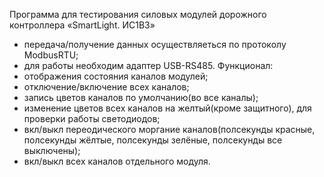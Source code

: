 Программа для тестирования силовых модулей дорожного контроллера «SmartLight. ИС1В3»
   - передача/получение данных осуществляеться по протоколу ModbusRTU;
   - для работы необходим адаптер USB-RS485.
Функционал:
  - отображения состояния каналов модулей;
  - отключение/включение всех каналов;
  - запись цветов каналов по умолчанию(во все каналы);
  - изменение цветов всех каналов на желтый(кроме защитного), для проверки работы светодиодов;
  - вкл/выкл переодического моргание каналов(полсекунды красные, полсекунды жёлтые, полсекунды зелёные, полсекунды все выключены);
  - вкл/выкл всех каналов отдельного модуля.
